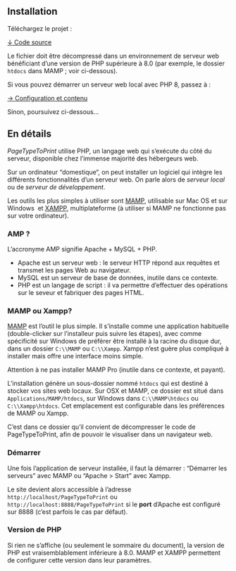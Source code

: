 
## Installation

Téléchargez le projet :

<a class="bigbutton" href="https://github.com/esadpyrenees/PageTypeToPrint/zipball/main/">↓ Code source </a> 

Le fichier doit être décompressé dans un environnement de serveur web bénéficiant d’une version de PHP supérieure à 8.0 (par exemple, le dossier `htdocs` dans MAMP ; voir ci-dessous).

Si vous pouvez démarrer un serveur web local avec PHP 8, passez à : 

<a class="bigbutton" href="../contenu">→ Configuration et contenu</a> 

Sinon, poursuivez ci-dessous…


## En détails

 _PageTypeToPrint_ utilise PHP, un langage web qui s’exécute du côté du serveur, disponible chez l’immense majorité des hébergeurs web.

Sur un ordinateur “domestique“, on peut installer un logiciel qui intègre les différents fonctionnalités d’un serveur web. On parle alors de _serveur local_ ou de _serveur de développement_.

Les outils les plus simples à utiliser sont [MAMP](https://www.mamp.info/en/downloads/), utilisable sur Mac OS et sur Windows  et [XAMPP](https://www.apachefriends.org/fr/index.html), multiplateforme (à utiliser si MAMP ne fonctionne pas sur votre ordinateur).

### AMP ?

L’accronyme AMP signifie Apache + MySQL + PHP.

* Apache est un serveur web : le serveur HTTP répond aux requêtes et transmet les pages Web au navigateur.
* MySQL est un serveur de base de données, inutile dans ce contexte.
* PHP est un langage de script : il va permettre d’effectuer des opérations sur le seveur et fabriquer des pages HTML.


### MAMP ou Xampp?

[MAMP](https://www.mamp.info/en/downloads/) est l’outil le plus simple. Il s’installe comme une application habituelle (double-clicker sur l’installeur puis suivre les étapes), avec comme spécificité sur Windows de préférer être installé à la racine du disque dur, dans un dossier `C:\\MAMP` ou `C:\\Xampp`. Xampp n’est guère plus compliqué à installer mais offre une interface moins simple.

Attention à ne pas installer MAMP Pro (inutile dans ce contexte, et payant).

L’installation génère un sous-dossier nommé `htdocs` qui est destiné à stocker vos sites web locaux. Sur OSX et MAMP, ce dossier est situé dans `Applications/MAMP/htdocs`, sur Windows dans `C:\\MAMP\htdocs` ou `C:\\Xampp\htdocs`. Cet emplacement est configurable dans les préférences de MAMP ou Xampp.

C’est dans ce dossier qu’il convient de décompresser le code de PageTypeToPrint, afin de pouvoir le visualiser dans un navigateur web.

### Démarrer

Une fois l’application de serveur installée, il faut la démarrer : “Démarrer les serveurs” avec MAMP ou “Apache > Start” avec Xampp.

Le site devient alors accessible à l’adresse `http://localhost/PageTypeToPrint` ou `http://localhost:8888/PageTypeToPrint` si le **port** d’Apache est configuré sur 8888 (c’est parfois le cas par défaut).

### Version de PHP

Si rien ne s’affiche (ou seulement le sommaire du document), la version de PHP est vraisemblablement inférieure à 8.0. MAMP et XAMPP permettent de configurer cette version dans leur paramètres.

